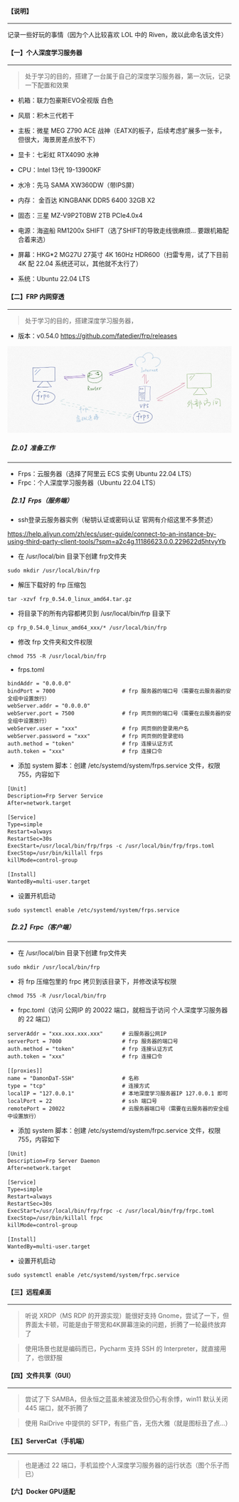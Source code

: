 #### 【说明】

***

记录一些好玩的事情（因为个人比较喜欢 LOL 中的 Riven，故以此命名该文件）



#### 【一】个人深度学习服务器

***

> 处于学习的目的，搭建了一台属于自己的深度学习服务器，第一次玩，记录一下配置和效果

* 机箱：联力包豪斯EVO全视版 白色
* 风扇：积木三代若干
* 主板：微星 MEG Z790 ACE 战神（EATX的板子，后续考虑扩展多一张卡，但很大，海景房差点放不下）
* 显卡：七彩虹 RTX4090 水神
* CPU：Intel 13代 19-13900KF
* 水冷：先马 SAMA XW360DW（带IPS屏）
* 内存： 金百达 KINGBANK DDR5 6400 32GB X2
* 固态：三星 MZ-V9P2T0BW 2TB PCIe4.0x4 
* 电源：海盗船 RM1200x SHIFT（选了SHIFT的导致走线很麻烦... 要跟机箱配合着来选）

* 屏幕：HKG*2 MG27U 27英寸 4K 160Hz HDR600（扫雷专用，试了下目前 4K 配 22.04 系统还可以，其他就不太行了）

* 系统：Ubuntu 22.04 LTS



#### 【二】FRP 内网穿透

***

> 处于学习的目的，搭建深度学习服务器，

* 版本：v0.54.0 https://github.com/fatedier/frp/releases

<img src="./image/Riven/1.1.jpg">



##### 【2.0】准备工作

***

* Frps：云服务器（选择了阿里云 ECS 实例 Ubuntu 22.04 LTS）
* Frpc：个人深度学习服务器（Ubuntu 22.04 LTS）



##### 【2.1】Frps（服务端）

* ssh登录云服务器实例（秘钥认证或密码认证 官网有介绍这里不多赘述）

https://help.aliyun.com/zh/ecs/user-guide/connect-to-an-instance-by-using-third-party-client-tools/?spm=a2c4g.11186623.0.0.229622d5htvyYb

* 在 /usr/local/bin 目录下创建 frp文件夹

```she
sudo mkdir /usr/local/bin/frp
```

* 解压下载好的 frp 压缩包

```shell
tar -xzvf frp_0.54.0_linux_amd64.tar.gz
```

* 将目录下的所有内容都拷贝到 /usr/local/bin/frp 目录下

```shell
cp frp_0.54.0_linux_amd64_xxx/* /usr/local/bin/frp
```

* 修改 frp 文件夹和文件权限

```shell
chmod 755 -R /usr/local/bin/frp
```

* frps.toml

```shell
bindAddr = "0.0.0.0"
bindPort = 7000                     # frp 服务器的端口号（需要在云服务器的安全组中设置放行）
webServer.addr = "0.0.0.0"
webServer.port = 7500               # frp 网页侧的端口号（需要在云服务器的安全组中设置放行）
webServer.user = "xxx"              # frp 网页侧的登录用户名
webServer.password = "xxx"          # frp 网页侧的登录密码
auth.method = "token"               # frp 连接认证方式
auth.token = "xxx"                  # frp 连接口令
```

* 添加 system 脚本：创建 /etc/systemd/system/frps.service 文件，权限755，内容如下

```shell
[Unit]
Description=Frp Server Service
After=network.target

[Service]
Type=simple
Restart=always
RestartSec=30s
ExecStart=/usr/local/bin/frp/frps -c /usr/local/bin/frp/frps.toml
ExecStop=/usr/bin/killall frps
killMode=control-group

[Install]
WantedBy=multi-user.target
```

* 设置开机启动

```shell
sudo systemctl enable /etc/systemd/system/frps.service
```



##### 【2.2】Frpc（客户端）

***

* 在 /usr/local/bin 目录下创建 frp文件夹

```shell
sudo mkdir /usr/local/bin/frp
```

* 将 frp 压缩包里的 frpc 拷贝到该目录下，并修改读写权限

```shell
chmod 755 -R /usr/local/bin/frp
```

* frpc.toml（访问 公网IP 的 20022 端口，就相当于访问 个人深度学习服务器 的 22 端口）

```shell
serverAddr = "xxx.xxx.xxx.xxx"      # 云服务器公网IP
serverPort = 7000                   # frp 服务器的端口号
auth.method = "token"               # frp 连接认证方式
auth.token = "xxx"                  # frp 连接口令

[[proxies]]
name = "DamonDaT-SSH"               # 名称
type = "tcp"                        # 连接方式
localIP = "127.0.0.1"               # 本地深度学习服务器IP 127.0.0.1 即可
localPort = 22                      # ssh 端口号
remotePort = 20022                  # 云服务器端口号（需要在云服务器的安全组中设置放行）
```

* 添加 system 脚本：创建 /etc/systemd/system/frpc.service 文件，权限755，内容如下

```shell
[Unit]
Description=Frp Server Daemon
After=network.target

[Service]
Type=simple
Restart=always
RestartSec=30s
ExecStart=/usr/local/bin/frp/frpc -c /usr/local/bin/frp/frpc.toml
ExecStop=/usr/bin/killall frpc
killMode=control-group

[Install]
WantedBy=multi-user.target
```

* 设置开机启动

```shell
sudo systemctl enable /etc/systemd/system/frpc.service
```



#### 【三】远程桌面

***

> 听说 XRDP（MS RDP 的开源实现）能很好支持 Gnome，尝试了一下，但界面太卡顿，可能是由于带宽和4K屏幕渲染的问题，折腾了一轮最终放弃了

> 使用场景也就是编码而已，Pycharm 支持 SSH 的 Interpreter，就直接用了，也很舒服



#### 【四】文件共享（GUI）

***

> 尝试了下 SAMBA，但永恒之蓝虽未被波及但仍心有余悸，win11 默认关闭 445 端口，就不折腾了

> 使用 RaiDrive 中提供的 SFTP，有些广告，无伤大雅（就是图标丑了点...）



#### 【五】ServerCat（手机端）

***

> 也是通过 22 端口，手机监控个人深度学习服务器的运行状态（图个乐子而已）



#### 【六】Docker GPU适配



